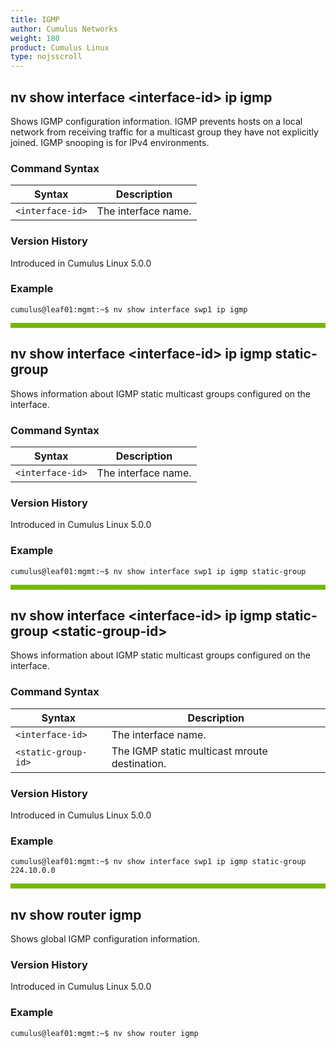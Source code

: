 ```yaml
---
title: IGMP
author: Cumulus Networks
weight: 180
product: Cumulus Linux
type: nojsscroll
---
```

## nv show interface \<interface-id\> ip igmp

Shows IGMP configuration information. IGMP prevents hosts on a local network from receiving traffic for a multicast group they have not explicitly joined. IGMP snooping is for IPv4 environments.

### Command Syntax

| Syntax |  Description   |
| --------- | -------------- |
| `<interface-id>`  | The interface name. |

### Version History

Introduced in Cumulus Linux 5.0.0

### Example

```
cumulus@leaf01:mgmt:~$ nv show interface swp1 ip igmp
```

<HR STYLE="BORDER: DASHED RGB(118,185,0) 1.0PX;BACKGROUND-COLOR: RGB(118,185,0);HEIGHT: 6.0PX;"/>

## nv show interface \<interface-id\> ip igmp static-group

Shows information about IGMP static multicast groups configured on the interface.

### Command Syntax

| Syntax |  Description   |
| --------- | -------------- |
| `<interface-id>`    | The interface name. |

### Version History

Introduced in Cumulus Linux 5.0.0

### Example

```
cumulus@leaf01:mgmt:~$ nv show interface swp1 ip igmp static-group
```

<HR STYLE="BORDER: DASHED RGB(118,185,0) 1.0PX;BACKGROUND-COLOR: RGB(118,185,0);HEIGHT: 6.0PX;"/>

## nv show interface \<interface-id\> ip igmp static-group \<static-group-id\>

Shows information about IGMP static multicast groups configured on the interface.

### Command Syntax

| Syntax |  Description   |
| --------- | -------------- |
| `<interface-id>`    | The interface name. |
| `<static-group-id>` | The IGMP static multicast mroute destination. |

### Version History

Introduced in Cumulus Linux 5.0.0

### Example

```
cumulus@leaf01:mgmt:~$ nv show interface swp1 ip igmp static-group 224.10.0.0
```

<HR STYLE="BORDER: DASHED RGB(118,185,0) 1.0PX;BACKGROUND-COLOR: RGB(118,185,0);HEIGHT: 6.0PX;"/>

## nv show router igmp

Shows global IGMP configuration information.

### Version History

Introduced in Cumulus Linux 5.0.0

### Example

```
cumulus@leaf01:mgmt:~$ nv show router igmp
```
